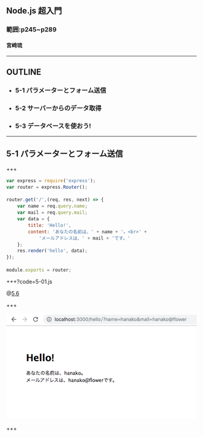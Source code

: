 ## Node.js 超入門
### 範囲:p245~p289
#### 宮﨑琉

---

## OUTLINE

- ### 5-1 パラメーターとフォーム送信
- ### 5-2 サーバーからのデータ取得
- ### 5-3 データベースを使おう!

---

## 5-1 パラメーターとフォーム送信

+++

``` javascript
var express = require('express');
var router = express.Router();

router.get('/',(req, res, next) => {
    var name = req.query.name;
    var mail = req.query.mail;
    var data = {
        title: 'Hello!',
        content: 'あなたの名前は、' + name + '。<br>' +
            'メールアドレスは、' + mail + 'です。'
    };
    res.render('hello', data);
});

module.exports = router;
```

+++?code=5-01.js

@[5,6](query内からnameとmailの値を取り出す)

+++

![output](5-01.png)

+++
